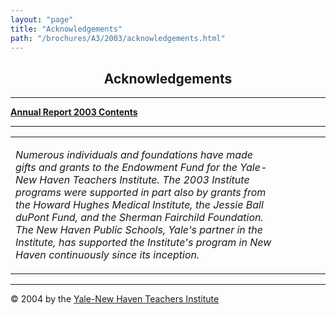 ```yaml
---
layout: "page"
title: "Acknowledgements"
path: "/brochures/A3/2003/acknowledgements.html"
---
```

<main>
<center><a name="top"></a><h2>Acknowledgements</h2></center>
<hr/>
<b><a href="/brochures/A3/2003/">Annual Report 2003 Contents</a>
</b>
<hr/>
<table cellpadding="2">
<tbody><tr>
<td width="85%"><p>
<i>
Numerous individuals and foundations have made gifts and grants to the Endowment Fund for the Yale-New Haven Teachers Institute. The 2003 Institute programs were supported in part also by grants from the Howard Hughes Medical Institute, the Jessie Ball duPont Fund, and the Sherman Fairchild Foundation. The New Haven Public Schools, Yale's partner in the Institute, has supported the Institute's program in New Haven continuously since its inception.
</i>
</p>
</td>
<td width="15%">
</td>
</tr>
</tbody></table>
<hr/>
<div align="LEFT">© 2004 by the <a href="/">Yale-New Haven Teachers Institute</a>
</div></main>
